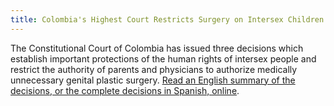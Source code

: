 ```yaml
---
title: Colombia's Highest Court Restricts Surgery on Intersex Children
---
```


The Constitutional Court of Colombia has issued three decisions which establish important protections of the human rights of intersex people and restrict the authority of parents and physicians to authorize medically unnecessary genital plastic surgery. [Read an English summary of the decisions, or the complete decisions in Spanish, online][1].

 [1]: colombia